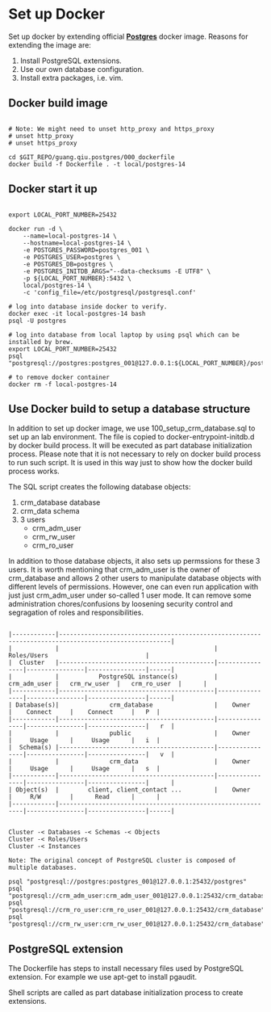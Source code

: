# Set up Docker

Set up docker by extending official **[Postgres](https://hub.docker.com/_/postgres)** docker image. Reasons for extending the image are:

1. Install PostgreSQL extensions.
2. Use our own database configuration.
3. Install extra packages, i.e. vim.


## Docker build image

```

# Note: We might need to unset http_proxy and https_proxy
# unset http_proxy
# unset https_proxy

cd $GIT_REPO/guang.qiu.postgres/000_dockerfile
docker build -f Dockerfile . -t local/postgres-14

```


## Docker start it up

```

export LOCAL_PORT_NUMBER=25432

docker run -d \
    --name=local-postgres-14 \
    --hostname=local-postgres-14 \
    -e POSTGRES_PASSWORD=postgres_001 \
    -e POSTGRES_USER=postgres \
    -e POSTGRES_DB=postgres \
    -e POSTGRES_INITDB_ARGS="--data-checksums -E UTF8" \
    -p ${LOCAL_PORT_NUMBER}:5432 \
    local/postgres-14 \
    -c 'config_file=/etc/postgresql/postgresql.conf'

# log into database inside docker to verify.
docker exec -it local-postgres-14 bash
psql -U postgres

# log into database from local laptop by using psql which can be installed by brew.
export LOCAL_PORT_NUMBER=25432
psql "postgresql://postgres:postgres_001@127.0.0.1:${LOCAL_PORT_NUMBER}/postgres"

# to remove docker container
docker rm -f local-postgres-14

```

## Use Docker build to setup a database structure

In addition to set up docker image, we use 100_setup_crm_database.sql to set up an lab environment. The file is copied to docker-entrypoint-initdb.d by docker build process. It will be executed as part database initialization process. Please note that it is not necessary to rely on docker build process to run such script. It is used in this way just to show how the docker build process works.

The SQL script creates the following database objects:
1. crm_database database
2. crm_data schema
3. 3 users
    - crm_adm_user
    - crm_rw_user
    - crm_ro_user

In addition to those database objects, it also sets up permssions for these 3 users. It is worth mentioning that crm_adm_user is the owner of crm_database and allows 2 other users to manipulate database objects with different levels of permissions. However, one can even run application with just just crm_adm_user under so-called 1 user mode. It can remove some administration chores/confusions by loosening security control and segragation of roles and responsibilities.

```

|------------|-----------------------------------------------------------------------------------------------------|
|            |                                           |                   Roles/Users                           |
|  Cluster   |-------------------------------------------|----------------|----------------|----------------|------|
|            |           PostgreSQL instance(s)          |   crm_adm_user |   crm_rw_user  |   crm_ro_user  |      |
|------------|-------------------------------------------|----------------|----------------|----------------|------|
| Database(s)|              crm_database                 |    Owner       |    Connect     |    Connect     |   P  |
|------------|-------------------------------------------|----------------|----------------|----------------|   r  |
|            |              public                       |    Owner       |     Usage      |     Usage      |   i  |
|  Schema(s) |-------------------------------------------|----------------|----------------|----------------|   v  |
|            |              crm_data                     |    Owner       |     Usage      |     Usage      |   s  |
|------------|-------------------------------------------|----------------|----------------|----------------|      |
| Object(s)  |        client, client_contact ...         |    Owner       |     R/W        |      Read      |      |
|------------|------------------------------------------------------------|----------------|----------------|------|


Cluster -< Databases -< Schemas -< Objects
Cluster -< Roles/Users
Cluster -< Instances

Note: The original concept of PostgreSQL cluster is composed of multiple databases.

psql "postgresql://postgres:postgres_001@127.0.0.1:25432/postgres"
psql "postgresql://crm_adm_user:crm_adm_user_001@127.0.0.1:25432/crm_database"
psql "postgresql://crm_ro_user:crm_ro_user_001@127.0.0.1:25432/crm_database"
psql "postgresql://crm_rw_user:crm_rw_user_001@127.0.0.1:25432/crm_database"

```

## PostgreSQL extension

The Dockerfile has steps to install necessary files used by PostgreSQL extension. For example we use apt-get to install pgaudit.

Shell scripts are called as part database initialization process to create extensions.